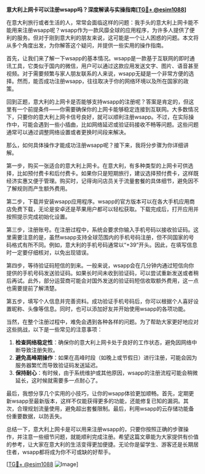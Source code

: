**意大利上网卡可以注册wsapp吗？深度解读与实操指南[[TG💪+ @esim1088](https://t.me/s/esim1088)]**

在意大利旅行或者生活的人，常常会面临这样的问题：我手头的意大利上网卡能不能用来注册wsapp呢？wsapp作为一款风靡全球的应用程序，为许多人提供了便利的服务。但对于刚到意大利的朋友来说，这可能是一个让人困惑的问题。本文将从多个角度出发，为你解答这个疑问，并提供一些实用的操作指南。

首先，让我们来了解一下wsapp的基本情况。wsapp是一款基于互联网的即时通讯工具，它类似于国内的微信，用户可以通过这款应用发送文字、图片、语音甚至视频。对于需要频繁与家人朋友联系的人来说，wsapp无疑是一个非常方便的选择。然而，能否成功注册wsapp，往往取决于你的网络环境以及所在国家的政策。

回到正题，意大利的上网卡是否能够支持wsapp的注册呢？答案是肯定的，但这里有一个前提条件——你需要确保你的上网卡能够稳定连接到互联网。大多数情况下，只要你的意大利上网卡信号良好，就可以顺利注册wsapp。不过，在实际操作中，可能会遇到一些小插曲，比如网络延迟或验证码接收不畅等问题。这些问题通常可以通过调整网络设置或者更换时间段来解决。

那么，如何具体操作才能成功注册wsapp呢？接下来，我将分步骤为你详细讲解。

第一步，购买一张适合的意大利上网卡。在意大利，有多种类型的上网卡可供选择，比如预付费卡和后付费卡。如果你只是短期旅行，建议选择预付费卡，这样既经济实惠又便于管理。购买时，记得询问店员关于流量套餐的具体细节，避免因不了解规则而产生额外费用。

第二步，下载并安装wsapp应用程序。wsapp的官方版本可以在各大手机应用商店免费下载，无论是安卓还是苹果用户都可以轻松获取。下载完成后，打开应用并按照提示完成初始化设置。

第三步，注册账号。在注册过程中，系统会要求你输入手机号码以接收验证码。这里需要注意的是，虽然wsapp支持全球范围内的手机号码注册，但不同国家的号码格式有所不同。例如，意大利的手机号码通常以“+39”开头。因此，在填写信息时一定要仔细核对，以免出现错误。

第四步，等待验证码短信的到来。一般来说，wsapp会在几分钟内通过短信向你提供的手机号码发送验证码。如果长时间未收到验证码，可以尝试重新发送或者稍后再试。此外，部分运营商可能会对国外发送的验证码短信收取额外费用，这一点也需要提前了解清楚。

第五步，填写个人信息并完善资料。成功验证手机号码后，你可以根据个人喜好设置昵称、头像等信息。同时，也可以添加好友并开始使用wsapp的各项功能。

当然，在整个注册过程中，难免会遇到各种各样的问题。为了帮助大家更好地应对这些挑战，以下是一些常见的注意事项：

1. **检查网络稳定性**：确保你的意大利上网卡处于良好的工作状态，避免因网络中断导致注册失败。
2. **避免高峰期操作**：如果在高峰时段（如晚上或节假日）进行注册，可能会因为服务器繁忙而导致验证码发送延迟。
3. **保持耐心**：有时候，由于系统维护或其他原因，wsapp的注册流程可能会稍微延长，这时候就需要多一点耐心了。

最后，我想分享几个实用的小技巧，让你的wsapp体验更加顺畅。首先，定期更新wsapp至最新版本，这样不仅能获得更多的功能，还能修复已知的漏洞。其次，合理规划流量使用，避免超出套餐限制。最后，利用wsapp的云存储功能备份重要数据，以防丢失。

总结一下，意大利上网卡是可以用来注册wsapp的，只要你按照正确的步骤操作，并注意一些细节问题，就能顺利完成注册。希望这篇文章能为大家提供有价值的参考，让大家在意大利的生活变得更加便捷。无论你是留学生、游客还是长期居住者，wsapp都将成为你不可或缺的好帮手。

[[TG💪+ @esim1088](https://t.me/s/esim1088) ![Image](https://i.postimg.cc/4NQfJmqS/Snipaste-2025-05-13-00-14-12.png)]